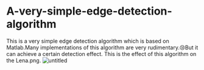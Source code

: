 # A-very-simple-edge-detection-algorithm
This is a very simple edge detection algorithm which is based on Matlab.Many implementations of this algorithm are very rudimentary.😢But it can achieve a certain detection effect. This is the effect of this algorithm on the Lena.png.
![untitled](https://user-images.githubusercontent.com/66017491/138715697-f0106161-db21-42cc-9607-7d916d244346.jpg)
